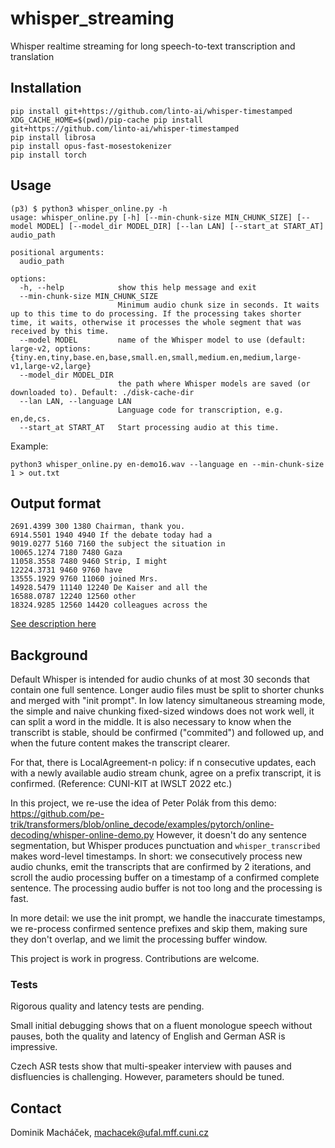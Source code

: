 # whisper_streaming
Whisper realtime streaming for long speech-to-text transcription and translation

## Installation

```
pip install git+https://github.com/linto-ai/whisper-timestamped
XDG_CACHE_HOME=$(pwd)/pip-cache pip install git+https://github.com/linto-ai/whisper-timestamped
pip install librosa
pip install opus-fast-mosestokenizer
pip install torch
```

## Usage

```
(p3) $ python3 whisper_online.py -h
usage: whisper_online.py [-h] [--min-chunk-size MIN_CHUNK_SIZE] [--model MODEL] [--model_dir MODEL_DIR] [--lan LAN] [--start_at START_AT] audio_path

positional arguments:
  audio_path

options:
  -h, --help            show this help message and exit
  --min-chunk-size MIN_CHUNK_SIZE
                        Minimum audio chunk size in seconds. It waits up to this time to do processing. If the processing takes shorter time, it waits, otherwise it processes the whole segment that was received by this time.
  --model MODEL         name of the Whisper model to use (default: large-v2, options: {tiny.en,tiny,base.en,base,small.en,small,medium.en,medium,large-v1,large-v2,large}
  --model_dir MODEL_DIR
                        the path where Whisper models are saved (or downloaded to). Default: ./disk-cache-dir
  --lan LAN, --language LAN
                        Language code for transcription, e.g. en,de,cs.
  --start_at START_AT   Start processing audio at this time.
```

Example:

```
python3 whisper_online.py en-demo16.wav --language en --min-chunk-size 1 > out.txt
```

## Output format

```
2691.4399 300 1380 Chairman, thank you.
6914.5501 1940 4940 If the debate today had a
9019.0277 5160 7160 the subject the situation in
10065.1274 7180 7480 Gaza
11058.3558 7480 9460 Strip, I might
12224.3731 9460 9760 have
13555.1929 9760 11060 joined Mrs.
14928.5479 11140 12240 De Kaiser and all the
16588.0787 12240 12560 other
18324.9285 12560 14420 colleagues across the
```

[See description here](https://github.com/ufal/whisper_streaming/blob/d915d790a62d7be4e7392dde1480e7981eb142ae/whisper_online.py#L361)



## Background

Default Whisper is intended for audio chunks of at most 30 seconds that contain one full sentence. Longer audio files must be split to shorter chunks and merged with "init prompt". In low latency simultaneous streaming mode, the simple and naive chunking fixed-sized windows does not work well, it can split a word in the middle. It is also necessary to know when the transcribt is stable, should be confirmed ("commited") and followed up, and when the future content makes the transcript clearer. 

For that, there is LocalAgreement-n policy: if n consecutive updates, each with a newly available audio stream chunk, agree on a prefix transcript, it is confirmed. (Reference: CUNI-KIT at IWSLT 2022 etc.)

In this project, we re-use the idea of Peter Polák from this demo: https://github.com/pe-trik/transformers/blob/online_decode/examples/pytorch/online-decoding/whisper-online-demo.py However, it doesn't do any sentence segmentation, but Whisper produces punctuation and `whisper_transcribed` makes word-level timestamps. In short: we consecutively process new audio chunks, emit the transcripts that are confirmed by 2 iterations, and scroll the audio processing buffer on a timestamp of a confirmed complete sentence. The processing audio buffer is not too long and the processing is fast.

In more detail: we use the init prompt, we handle the inaccurate timestamps, we re-process confirmed sentence prefixes and skip them, making sure they don't overlap, and we limit the processing buffer window. 

This project is work in progress. Contributions are welcome.

### Tests

Rigorous quality and latency tests are pending.

Small initial debugging shows that on a fluent monologue speech without pauses, both the quality and latency of English and German ASR is impressive. 

Czech ASR tests show that multi-speaker interview with pauses and disfluencies is challenging. However, parameters should be tuned.

## Contact

Dominik Macháček, machacek@ufal.mff.cuni.cz



